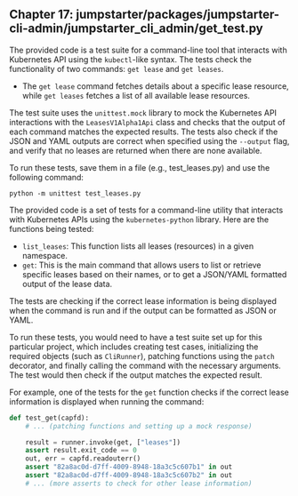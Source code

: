 ## Chapter 17: jumpstarter/packages/jumpstarter-cli-admin/jumpstarter_cli_admin/get_test.py

 The provided code is a test suite for a command-line tool that interacts with Kubernetes API using the `kubectl`-like syntax. The tests check the functionality of two commands: `get lease` and `get leases`.

   - The `get lease` command fetches details about a specific lease resource, while `get leases` fetches a list of all available lease resources.

   The test suite uses the `unittest.mock` library to mock the Kubernetes API interactions with the `LeasesV1Alpha1Api` class and checks that the output of each command matches the expected results. The tests also check if the JSON and YAML outputs are correct when specified using the `--output` flag, and verify that no leases are returned when there are none available.

   To run these tests, save them in a file (e.g., test_leases.py) and use the following command:

   ```
   python -m unittest test_leases.py
   ```

 The provided code is a set of tests for a command-line utility that interacts with Kubernetes APIs using the `kubernetes-python` library. Here are the functions being tested:

   - `list_leases`: This function lists all leases (resources) in a given namespace.
   - `get`: This is the main command that allows users to list or retrieve specific leases based on their names, or to get a JSON/YAML formatted output of the lease data.

   The tests are checking if the correct lease information is being displayed when the command is run and if the output can be formatted as JSON or YAML.

   To run these tests, you would need to have a test suite set up for this particular project, which includes creating test cases, initializing the required objects (such as `CliRunner`), patching functions using the `patch` decorator, and finally calling the command with the necessary arguments. The test would then check if the output matches the expected result.

   For example, one of the tests for the `get` function checks if the correct lease information is displayed when running the command:

```python
def test_get(capfd):
    # ... (patching functions and setting up a mock response)

    result = runner.invoke(get, ["leases"])
    assert result.exit_code == 0
    out, err = capfd.readouterr()
    assert "82a8ac0d-d7ff-4009-8948-18a3c5c607b1" in out
    assert "82a8ac0d-d7ff-4009-8948-18a3c5c607b2" in out
    # ... (more asserts to check for other lease information)
```
